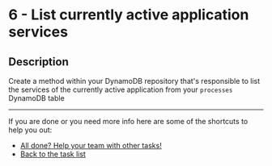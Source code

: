 # 6 - List currently active application services

## Description

Create a method within your DynamoDB repository that's responsible to list the services of the currently active application from your `processes` DynamoDB table

----

If you are done or you need more info here are some of the shortcuts to help you out:

- [All done? Help your team with other tasks!](../../../../)
- [Back to the task list](../)